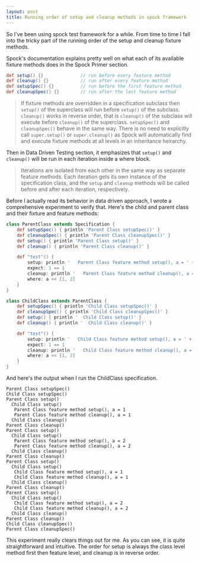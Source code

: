 ```yaml
---
layout: post
title: Running order of setup and cleanup methods in spock framework 
---
```


So I've been using spock test framework for a while. From time to time I fall into the tricky part of the running order of the setup and cleanup fixture methods. 

Spock's documentation explains pretty well on what each of its available fixture methods does in the Spock Primer section.
```groovy
def setup() {}              // run before every feature method
def cleanup() {}            // run after every feature method
def setupSpec() {}          // run before the first feature method
def cleanupSpec() {}        // run after the last feature method
``` 

> If fixture methods are overridden in a specification subclass then `setup()` of the superclass will run before `setup()` of the subclass. `cleanup()` works in reverse order, that is `cleanup()` of the subclass will execute before `cleanup()` of the superclass. `setupSpec()` and `cleanupSpec()` behave in the same way. There is no need to explicitly call `super.setup()` or `super.cleanup()` as Spock will automatically find and execute fixture methods at all levels in an inheritance heirarchy.

Then in Data Driven Testing section, it emphasizes that `setup()` and `cleanup()` will be run in each iteration inside a where block. 
> Iterations are isolated from each other in the same way as separate feature methods. Each iteration gets its own instance of the specification class, and the `setup` and `cleanup` methods will be called before and after each iteration, respectively.

Before I actually read its behavior in data driven approach, I wrote a comprehensive experiment to verify that. Here's the child and parent class and their fixture and feature methods:
```groovy
class ParentClass extends Specification {
    def setupSpec() { println 'Parent Class setupSpec()' }
    def cleanupSpec() { println 'Parent Class cleanupSpec()' }
    def setup() { println 'Parent Class setup()' }
    def cleanup() { println 'Parent Class cleanup()' }

    def "test"() {
        setup: println '   Parent Class feature method setup(), a = ' + a
        expect: 1 == 1
        cleanup: println '   Parent Class feature method cleanup(), a = ' + a
        where: a << [1, 2]
    }
}

class ChildClass extends ParentClass {
    def setupSpec() { println 'Child Class setupSpec()' }
    def cleanupSpec() { println 'Child Class cleanupSpec()' }
    def setup() { println '  Child Class setup()' }
    def cleanup() { println '  Child Class cleanup()' }

    def "test"() {
        setup: println '   Child Class feature method setup(), a = ' + a
        expect: 1 == 1
        cleanup: println '   Child Class feature method cleanup(), a = ' + a
        where: a << [1, 2]
    }
}
```
And here's the output when I run the ChildClass specification.
```
Parent Class setupSpec()
Child Class setupSpec()
Parent Class setup()
  Child Class setup()
   Parent Class feature method setup(), a = 1
   Parent Class feature method cleanup(), a = 1
  Child Class cleanup()
Parent Class cleanup()
Parent Class setup()
  Child Class setup()
   Parent Class feature method setup(), a = 2
   Parent Class feature method cleanup(), a = 2
  Child Class cleanup()
Parent Class cleanup()
Parent Class setup()
  Child Class setup()
   Child Class feature method setup(), a = 1
   Child Class feature method cleanup(), a = 1
  Child Class cleanup()
Parent Class cleanup()
Parent Class setup()
  Child Class setup()
   Child Class feature method setup(), a = 2
   Child Class feature method cleanup(), a = 2
  Child Class cleanup()
Parent Class cleanup()
Child Class cleanupSpec()
Parent Class cleanupSpec()
```

This experiment really clears things out for me. As you can see, it is quite straightforward and intuitive. The order for setup is always the class level method first then feature level, and cleanup is in reverse order. 